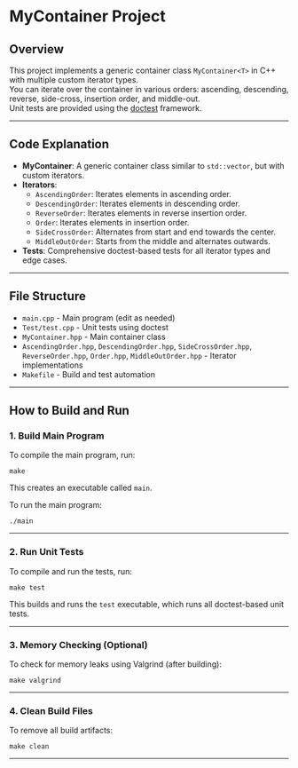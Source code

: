 # MyContainer Project

## Overview

This project implements a generic container class `MyContainer<T>` in C++ with multiple custom iterator types.  
You can iterate over the container in various orders: ascending, descending, reverse, side-cross, insertion order, and middle-out.  
Unit tests are provided using the [doctest](https://github.com/doctest/doctest) framework.

---
## Code Explanation

- **MyContainer**: A generic container class similar to `std::vector`, but with custom iterators.
- **Iterators**:  
  - `AscendingOrder`: Iterates elements in ascending order.
  - `DescendingOrder`: Iterates elements in descending order.
  - `ReverseOrder`: Iterates elements in reverse insertion order.
  - `Order`: Iterates elements in insertion order.
  - `SideCrossOrder`: Alternates from start and end towards the center.
  - `MiddleOutOrder`: Starts from the middle and alternates outwards.
- **Tests**: Comprehensive doctest-based tests for all iterator types and edge cases.

---
## File Structure

- `main.cpp` - Main program (edit as needed)
- `Test/test.cpp` - Unit tests using doctest
- `MyContainer.hpp` - Main container class
- `AscendingOrder.hpp`, `DescendingOrder.hpp`, `SideCrossOrder.hpp`, `ReverseOrder.hpp`, `Order.hpp`, `MiddleOutOrder.hpp` - Iterator implementations
- `Makefile` - Build and test automation

---

## How to Build and Run

### 1. Build Main Program

To compile the main program, run:

    make

This creates an executable called `main`.

To run the main program:

    ./main

---

### 2. Run Unit Tests

To compile and run the tests, run:

    make test

This builds and runs the `test` executable, which runs all doctest-based unit tests.

---

### 3. Memory Checking (Optional)

To check for memory leaks using Valgrind (after building):

    make valgrind

---

### 4. Clean Build Files

To remove all build artifacts:

    make clean

---




